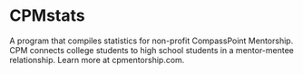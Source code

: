 CPMstats
========

A program that compiles statistics for non-profit CompassPoint Mentorship. CPM connects college students to high school students in a mentor-mentee relationship. Learn more at cpmentorship.com.
